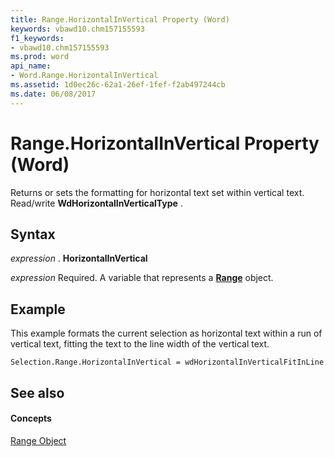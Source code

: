 ```yaml
---
title: Range.HorizontalInVertical Property (Word)
keywords: vbawd10.chm157155593
f1_keywords:
- vbawd10.chm157155593
ms.prod: word
api_name:
- Word.Range.HorizontalInVertical
ms.assetid: 1d0ec26c-62a1-26ef-1fef-f2ab497244cb
ms.date: 06/08/2017
---
```



# Range.HorizontalInVertical Property (Word)

Returns or sets the formatting for horizontal text set within vertical text. Read/write **WdHorizontalInVerticalType** .


## Syntax

 _expression_ . **HorizontalInVertical**

 _expression_ Required. A variable that represents a **[Range](range-object-word.md)** object.


## Example

This example formats the current selection as horizontal text within a run of vertical text, fitting the text to the line width of the vertical text.


```
Selection.Range.HorizontalInVertical = wdHorizontalInVerticalFitInLine
```


## See also


#### Concepts


[Range Object](range-object-word.md)

